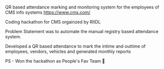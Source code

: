 QR based attendance marking and monitoring system for the employees of CMS info systems https://www.cms.com/

Coding hackathon for CMS orgainzed by RIIDL

Problem Statement was to automate the manual registry based attendance system.

Developed a QR based attendance to mark the intime and outtime of employees, vendors, vehicles and generated monthly reports

PS - Won the hackathon as People's Fav Team 🎉

